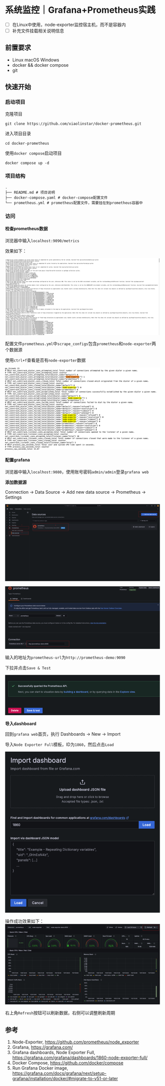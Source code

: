 # 系统监控｜Grafana+Prometheus实践

- [ ]  在Linux中使用，node-exporter监控宿主机，而不是容器内
- [ ]  补充文件挂载相关说明信息

## 前置要求

- Linux macOS Windows
- docker && docker compose
- git

## 快速开始

### 启动项目

克隆项目

```shell
git clone https://github.com/xiaolinstar/docker-prometheus.git
```

进入项目目录

```shell
cd docker-prometheus
```

使用`docker compose`启动项目

```shell
docker compose up -d
```

### 项目结构

```
.
├── README.md # 项目说明
├── docker-compose.yaml # docker-compose配置文件
└── prometheus.yml # prometheus配置文件，需要挂在到prometheus容器中
```

### 访问

#### 检查prometheus数据

浏览器中输入`localhost:9090/metrics`

效果如下：

![prometheus-metrics](assets/prometheus-metrics.png)

配置文件`prometheus.yml`中`scrape_configs`包含`prometheus`和`node-exporter`两个数据源

使用`ctrl+f`查看是否有`node-exporter`数据

![prometheus-metrics](assets/node-exporter-metrics.png)

#### 配置grafana

浏览器中输入`localhost:9080`，使用账号密码`admin/admin`登录`grafana web`

**添加数据源**

Connection -> Data Source -> Add new data source -> Prometheus -> Settings

![datasource](assets/prometheus-datasources.png)

![prometheus-url](assets/prometheus-url.png)

输入的地址为`prometheus-url`为`http://prometheus-demo:9090`

下拉并点击`Save & Test`

![save-test](assets/datasource-success.png)

**导入dashboard**

回到`grafana web`首页，执行 Dashboards -> New -> Import

导入`Node Exporter Full`模板，ID为`1860`，然后点击`Load`

![import-dashboard](assets/import1860.png)

操作成功效果如下：
![node-exporter-full](assets/dashboard.png)

右上角`Refresh`按钮可以刷新数据，右侧可以调整刷新周期

## 参考

1. Node-Exporter, https://github.com/prometheus/node_exporter
2. Grafana, https://grafana.com/
3. Grafana dashboards, Node Exporter Full, https://grafana.com/grafana/dashboards/1860-node-exporter-full/
4. Docker Compose, https://github.com/docker/compose
5. Run Grafana Docker image, https://grafana.com/docs/grafana/next/setup-grafana/installation/docker/#migrate-to-v51-or-later
